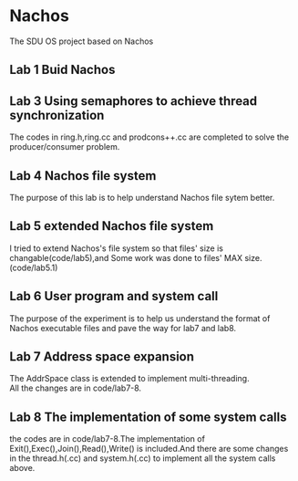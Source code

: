 # Nachos
The SDU OS project based on Nachos
## Lab 1 Buid Nachos
## Lab 3 Using semaphores to achieve thread synchronization
The codes in ring.h,ring.cc and prodcons++.cc are completed to solve the producer/consumer problem.  
## Lab 4 Nachos file system
The purpose of this lab is to help understand Nachos file sytem better.  
## Lab 5 extended Nachos file system
I tried to extend Nachos's file system so that files' size is changable(code/lab5),and Some work was done to files' MAX size.(code/lab5.1)  
## Lab 6 User program and system call
The purpose of the experiment is to help us understand the format of Nachos executable files and pave the way for lab7 and lab8.  
## Lab 7 Address space expansion
The AddrSpace class is extended to implement multi-threading.   
All the changes are in code/lab7-8.  
## Lab 8 The implementation of some system calls
the codes are in code/lab7-8.The implementation of Exit(),Exec(),Join(),Read(),Write() is included.And there are some changes in the thread.h(.cc) and system.h(.cc) to implement all the system calls above.  

